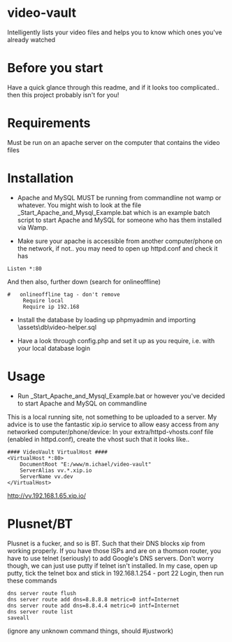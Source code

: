 # video-vault
Intelligently lists your video files and helps you to know which ones you've already watched

# Before you start
Have a quick glance through this readme, and if it looks too complicated.. then this project probably isn't for you!

# Requirements
Must be run on an apache server on the computer that contains the video files

# Installation
- Apache and MySQL MUST be running from commandline not wamp or whatever.
  You might wish to look at the file _Start_Apache_and_Mysql_Example.bat which is an example batch script to start Apache and MySQL for someone who has them installed via Wamp.

- Make sure your apache is accessible from another computer/phone on the network, if not.. you may need to open up httpd.conf and check it has
```
Listen *:80
```
And then also, further down (search for onlineoffline)
```
#   onlineoffline tag - don't remove
	 Require local
	 Require ip 192.168
```

- Install the database by loading up phpmyadmin and importing \assets\db\video-helper.sql

- Have a look through config.php and set it up as you require, i.e. with your local database login

# Usage
- Run _Start_Apache_and_Mysql_Example.bat or however you've decided to start Apache and MySQL on commandline

This is a local running site, not something to be uploaded to a server.
My advice is to use the fantastic xip.io service to allow easy access from any networked computer/phone/device:
In your extra/httpd-vhosts.conf file (enabled in httpd.conf), create the vhost such that it looks like..

```
#### VideoVault VirtualHost ####
<VirtualHost *:80>
    DocumentRoot "E:/www/m.ichael/video-vault"
    ServerAlias vv.*.xip.io
    ServerName vv.dev
</VirtualHost>
```

http://vv.192.168.1.65.xip.io/


# Plusnet/BT #
Plusnet is a fucker, and so is BT. Such that their DNS blocks xip from working properly.
If you have those ISPs and are on a thomson router, you have to use telnet (seriously) to add Google's DNS servers.
Don't worry though, we can just use putty if telnet isn't installed.
In my case, open up putty, tick the telnet box and stick in 192.168.1.254 - port 22
Login, then run these commands
```
dns server route flush
dns server route add dns=8.8.8.8 metric=0 intf=Internet
dns server route add dns=8.8.4.4 metric=0 intf=Internet
dns server route list
saveall
```
(ignore any unknown command things, should #justwork)